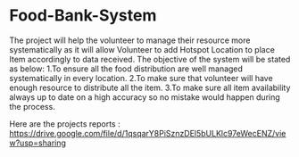 # Food-Bank-System
The project will help the volunteer to manage their resource more systematically as it will allow Volunteer to add Hotspot Location to place Item accordingly to data received. The objective of the system will be stated as below: 1.To ensure all the food distribution are well managed systematically in every location. 2.To make sure that volunteer will have enough resource to distribute all the item. 3.To make sure all item availability always up to date on a high accuracy so no mistake would happen during the process.

Here are the projects reports : https://drive.google.com/file/d/1qsqarY8PiSznzDEl5bULKlc97eWecENZ/view?usp=sharing
